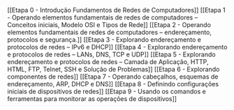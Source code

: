 
[[Etapa 0 - Introdução Fundamentos de Redes de Computadores]]
[[Etapa 1 - Operando elementos fundamentais de redes de computadores – Conceitos iniciais, Modelo OSI e Tipos de Rede]]
[[Etapa 2 - Operando elementos fundamentais de redes de computadores – endereçamento, protocolos e segurança.]]
[[Etapa 3 - Explorando endereçamento e protocolos de redes – IPv6 e DHCP]]
[[Etapa 4 - Explorando endereçamento e protocolos de redes – LANs, DNS, TCP e UDP]]
[[Etapa 5 -  Explorando endereçamento e protocolos de redes – Camada de Aplicação, HTTP, HTML, FTP, Telnet, SSH e Solução de Problemas]]
[[Etapa 6 - Explorando componentes de redes]]
[[Etapa 7 - Operando cabeçalhos, esquemas de endereçamento, ARP, DHCP e DNS]]
[[Etapa 8 - Definindo configurações iniciais de dispositivos de redes]]
[[Etapa 9 - Usando os comandos e ferramentas para monitorar as operações de dispositivos]]
